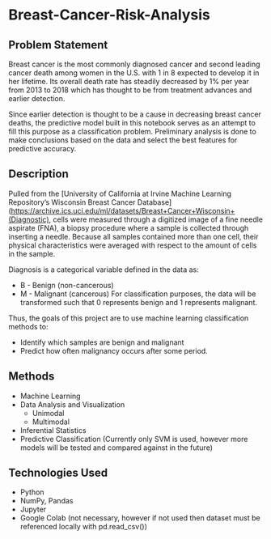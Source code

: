 # Breast-Cancer-Risk-Analysis

## Problem Statement
Breast cancer is the most commonly diagnosed cancer and second leading cancer death among women in the U.S. with 1 in 8 expected to develop it in her lifetime. Its overall death rate has steadily decreased by 1% per year from 2013 to 2018 which has thought to be from treatment advances and earlier detection.

Since earlier detection is thought to be a cause in decreasing breast cancer deaths, the predictive model built in this notebook serves as an attempt to fill this purpose as a classification problem. Preliminary analysis is done to make conclusions based on the data and select the best features for predictive accuracy.

## Description
Pulled from the [University of California at Irvine Machine Learning Repository’s Wisconsin Breast Cancer Database](https://archive.ics.uci.edu/ml/datasets/Breast+Cancer+Wisconsin+(Diagnostic), cells were measured through a digitized image of a fine needle aspirate (FNA), a biopsy procedure where a sample is collected through inserting a needle. Because all samples contained more than one cell, their physical characteristics were averaged with respect to the amount of cells in the sample.

Diagnosis is a categorical variable defined in the data as:
  * B - Benign (non-cancerous)
  * M - Malignant (cancerous)
For classification purposes, the data will be transformed such that 0 represents benign and 1 represents malignant.

Thus, the goals of this project are to use machine learning classification methods to:
  * Identify which samples are benign and malignant
  * Predict how often malignancy occurs after some period.

## Methods
* Machine Learning
* Data Analysis and Visualization
  * Unimodal
  * Multimodal
* Inferential Statistics
* Predictive Classification (Currently only SVM is used, however more models will be tested and compared against in the future)

## Technologies Used
* Python
* NumPy, Pandas
* Jupyter
* Google Colab (not necessary, however if not used then dataset must be referenced locally with pd.read_csv())

